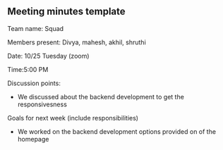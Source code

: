 ## Meeting minutes template

Team name: Squad

Members present: Divya, mahesh, akhil, shruthi

Date: 10/25 Tuesday (zoom)

Time:5:00 PM

Discussion points: 

* We discussed about the backend development to get the responsivesness

Goals for next week (include responsibilities)

* We worked on the backend development options provided on of the homepage
